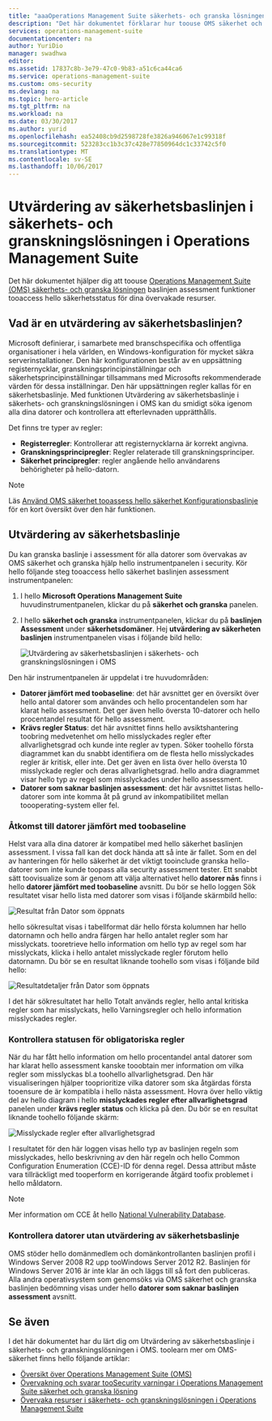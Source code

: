 ```yaml
---
title: "aaaOperations Management Suite säkerhets- och granska lösningen baslinjen | Microsoft Docs"
description: "Det här dokumentet förklarar hur toouse OMS säkerhet och granska lösningen tooperform en baslinje bedömning av alla övervakade datorer för efterlevnad och säkerhet ändamål."
services: operations-management-suite
documentationcenter: na
author: YuriDio
manager: swadhwa
editor: 
ms.assetid: 17837c8b-3e79-47c0-9b83-a51c6ca44ca6
ms.service: operations-management-suite
ms.custom: oms-security
ms.devlang: na
ms.topic: hero-article
ms.tgt_pltfrm: na
ms.workload: na
ms.date: 03/30/2017
ms.author: yurid
ms.openlocfilehash: ea52408cb9d2598728fe3826a946067e1c99318f
ms.sourcegitcommit: 523283cc1b3c37c428e77850964dc1c33742c5f0
ms.translationtype: MT
ms.contentlocale: sv-SE
ms.lasthandoff: 10/06/2017
---
```

# <a name="baseline-assessment-in-operations-management-suite-security-and-audit-solution"></a>Utvärdering av säkerhetsbaslinjen i säkerhets- och granskningslösningen i Operations Management Suite
Det här dokumentet hjälper dig att toouse [Operations Management Suite (OMS) säkerhets- och granska lösningen](operations-management-suite-overview.md) baslinjen assessment funktioner tooaccess hello säkerhetsstatus för dina övervakade resurser.

## <a name="what-is-baseline-assessment"></a>Vad är en utvärdering av säkerhetsbaslinjen?
Microsoft definierar, i samarbete med branschspecifika och offentliga organisationer i hela världen, en Windows-konfiguration för mycket säkra serverinstallationer. Den här konfigurationen består av en uppsättning registernycklar, granskningsprincipinställningar och säkerhetsprincipinställningar tillsammans med Microsofts rekommenderade värden för dessa inställningar. Den här uppsättningen regler kallas för en säkerhetsbaslinje. Med funktionen Utvärdering av säkerhetsbaslinje i säkerhets- och granskningslösningen i OMS kan du smidigt söka igenom alla dina datorer och kontrollera att efterlevnaden upprätthålls. 

Det finns tre typer av regler:

* **Registerregler**: Kontrollerar att registernycklarna är korrekt angivna.
* **Granskningsprincipregler**: Regler relaterade till granskningsprinciper.
* **Säkerhet principregler**: regler angående hello användarens behörigheter på hello-datorn.

> [!NOTE]
> Läs [Använd OMS säkerhet tooassess hello säkerhet Konfigurationsbaslinje](https://blogs.technet.microsoft.com/msoms/2016/08/12/use-oms-security-to-assess-the-security-configuration-baseline/) för en kort översikt över den här funktionen.
> 
> 

## <a name="security-baseline-assessment"></a>Utvärdering av säkerhetsbaslinje
Du kan granska baslinje i assessment för alla datorer som övervakas av OMS säkerhet och granska hjälp hello instrumentpanelen i security.  Kör hello följande steg tooaccess hello säkerhet baslinjen assessment instrumentpanelen:

1. I hello **Microsoft Operations Management Suite** huvudinstrumentpanelen, klickar du på **säkerhet och granska** panelen.
2. I hello **säkerhet och granska** instrumentpanelen, klickar du på **baslinjen Assessment** under **säkerhetsdomäner**. Hej **utvärdering av säkerheten baslinjen** instrumentpanelen visas i följande bild hello:
   
    ![Utvärdering av säkerhetsbaslinjen i säkerhets- och granskningslösningen i OMS](./media/oms-security-baseline/oms-security-baseline-fig1.png)

Den här instrumentpanelen är uppdelat i tre huvudområden:

* **Datorer jämfört med toobaseline**: det här avsnittet ger en översikt över hello antal datorer som användes och hello procentandelen som har klarat hello assessment. Det ger även hello översta 10-datorer och hello procentandel resultat för hello assessment.
* **Krävs regler Status**: det här avsnittet finns hello avsiktshantering toobring medvetenhet om hello misslyckades regler efter allvarlighetsgrad och kunde inte regler av typen. Söker toohello första diagrammet kan du snabbt identifiera om de flesta hello misslyckades regler är kritisk, eller inte. Det ger även en lista över hello översta 10 misslyckade regler och deras allvarlighetsgrad. hello andra diagrammet visar hello typ av regel som misslyckades under hello assessment. 
* **Datorer som saknar baslinjen assessment**: det här avsnittet listas hello-datorer som inte komma åt på grund av inkompatibilitet mellan toooperating-system eller fel. 

### <a name="accessing-computers-compared-toobaseline"></a>Åtkomst till datorer jämfört med toobaseline
Helst vara alla dina datorer är kompatibel med hello säkerhet baslinjen assessment. I vissa fall kan det dock hända att så inte är fallet. Som en del av hanteringen för hello säkerhet är det viktigt tooinclude granska hello-datorer som inte kunde toopass alla security assessment tester. Ett snabbt sätt toovisualize som är genom att välja alternativet hello **datorer nås** finns i hello **datorer jämfört med toobaseline** avsnitt. Du bör se hello loggen Sök resultatet visar hello lista med datorer som visas i följande skärmbild hello:

![Resultat från Dator som öppnats](./media/oms-security-baseline/oms-security-baseline-fig2.png)

hello sökresultat visas i tabellformat där hello första kolumnen har hello datornamn och hello andra färgen har hello antalet regler som har misslyckats. tooretrieve hello information om hello typ av regel som har misslyckats, klicka i hello antalet misslyckade regler förutom hello datornamn. Du bör se en resultat liknande toohello som visas i följande bild hello:

![Resultatdetaljer från Dator som öppnats](./media/oms-security-baseline/oms-security-baseline-fig3.png)

I det här sökresultatet har hello Totalt används regler, hello antal kritiska regler som har misslyckats, hello Varningsregler och hello information misslyckades regler.

### <a name="accessing-required-rules-status"></a>Kontrollera statusen för obligatoriska regler
När du har fått hello information om hello procentandel antal datorer som har klarat hello assessment kanske tooobtain mer information om vilka regler som misslyckas bl.a toohello allvarlighetsgrad. Den här visualiseringen hjälper tooprioritize vilka datorer som ska åtgärdas första tooensure de är kompatibla i hello nästa assessment. Hovra över hello viktig del av hello diagram i hello **misslyckades regler efter allvarlighetsgrad** panelen under **krävs regler status** och klicka på den. Du bör se en resultat liknande toohello följande skärm:

![Misslyckade regler efter allvarlighetsgrad](./media/oms-security-baseline/oms-security-baseline-fig4.png) 

I resultatet för den här loggen visas hello typ av baslinjen regeln som misslyckades, hello beskrivning av den här regeln och hello Common Configuration Enumeration (CCE)-ID för denna regel. Dessa attribut måste vara tillräckligt med tooperform en korrigerande åtgärd toofix problemet i hello måldatorn.

> [!NOTE]
> Mer information om CCE åt hello [National Vulnerability Database](https://nvd.nist.gov/cce/index.cfm).
> 
> 

### <a name="accessing-computers-missing-baseline-assessment"></a>Kontrollera datorer utan utvärdering av säkerhetsbaslinje
OMS stöder hello domänmedlem och domänkontrollanten baslinjen profil i Windows Server 2008 R2 upp tooWindows Server 2012 R2. Baslinjen för Windows Server 2016 är inte klar än och läggs till så fort den publiceras. Alla andra operativsystem som genomsöks via OMS säkerhet och granska baslinjen bedömning visas under hello **datorer som saknar baslinjen assessment** avsnitt.

## <a name="see-also"></a>Se även
I det här dokumentet har du lärt dig om Utvärdering av säkerhetsbaslinje i säkerhets- och granskningslösningen i OMS. toolearn mer om OMS-säkerhet finns hello följande artiklar:

* [Översikt över Operations Management Suite (OMS)](operations-management-suite-overview.md)
* [Övervakning och svarar tooSecurity varningar i Operations Management Suite säkerhet och granska lösning](oms-security-responding-alerts.md)
* [Övervaka resurser i säkerhets- och granskningslösningen i Operations Management Suite](oms-security-monitoring-resources.md)

